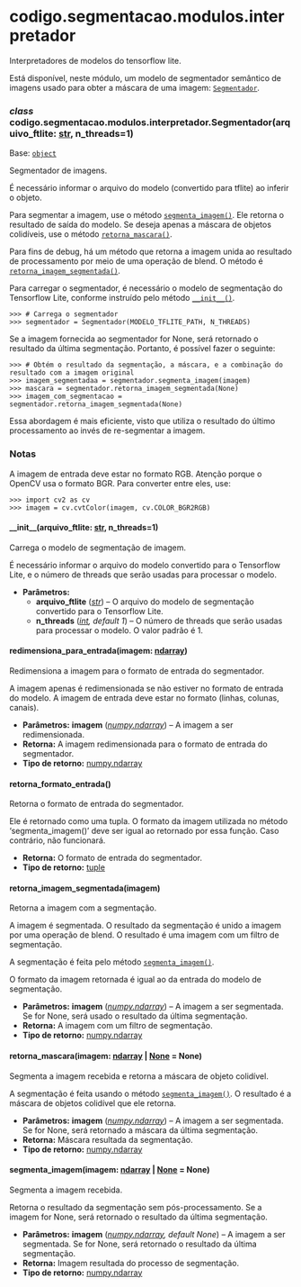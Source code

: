 <a id="module-codigo.segmentacao.modulos.interpretador"></a>

<a id="codigo-segmentacao-modulos-interpretador"></a>

# codigo.segmentacao.modulos.interpretador

Interpretadores de modelos do tensorflow lite.

Está disponível, neste módulo, um modelo de segmentador semântico de imagens
usado para obter a máscara de uma imagem: [`Segmentador`](#codigo.segmentacao.modulos.interpretador.Segmentador).

<a id="codigo.segmentacao.modulos.interpretador.Segmentador"></a>

### *class* codigo.segmentacao.modulos.interpretador.Segmentador(arquivo_ftlite: [str](https://docs.python.org/3/library/stdtypes.html#str), n_threads=1)

Base: [`object`](https://docs.python.org/3/library/functions.html#object)

Segmentador de imagens.

É necessário informar o arquivo do modelo (convertido para tflite) ao inferir o objeto.

Para segmentar a imagem, use o método [`segmenta_imagem()`](#codigo.segmentacao.modulos.interpretador.Segmentador.segmenta_imagem). Ele retorna o resultado de
saída do modelo. Se deseja apenas a máscara de objetos colidíveis, use o método [`retorna_mascara()`](#codigo.segmentacao.modulos.interpretador.Segmentador.retorna_mascara).

Para fins de debug, há um método que retorna a imagem unida ao resultado de processamento por meio
de uma operação de blend. O método é [`retorna_imagem_segmentada()`](#codigo.segmentacao.modulos.interpretador.Segmentador.retorna_imagem_segmentada).

Para carregar o segmentador, é necessário o modelo de segmentação do Tensorflow Lite, conforme instruído
pelo método [`__init__()`](#codigo.segmentacao.modulos.interpretador.Segmentador.__init__).

```pycon
>>> # Carrega o segmentador
>>> segmentador = Segmentador(MODELO_TFLITE_PATH, N_THREADS)
```

Se a imagem fornecida ao segmentador for None, será retornado o resultado da última segmentação.
Portanto, é possível fazer o seguinte:

```pycon
>>> # Obtém o resultado da segmentação, a máscara, e a combinação do resultado com a imagem original
>>> imagem_segmentadaa = segmentador.segmenta_imagem(imagem)
>>> mascara = segmentador.retorna_imagem_segmentada(None)
>>> imagem_com_segmentacao = segmentador.retorna_imagem_segmentada(None)
```

Essa abordagem é mais eficiente, visto que utiliza o resultado do último processamento ao invés de
re-segmentar a imagem.

### Notas

A imagem de entrada deve estar no formato RGB. Atenção porque o OpenCV usa o formato BGR. Para converter
entre eles, use:

```pycon
>>> import cv2 as cv
>>> imagem = cv.cvtColor(imagem, cv.COLOR_BGR2RGB)
```

<a id="codigo.segmentacao.modulos.interpretador.Segmentador.__init__"></a>

#### \_\_init_\_(arquivo_ftlite: [str](https://docs.python.org/3/library/stdtypes.html#str), n_threads=1)

Carrega o modelo de segmentação de imagem.

É necessário informar o arquivo do modelo convertido para o Tensorflow Lite, e o número de threads
que serão usadas para processar o modelo.

* **Parâmetros:**
  * **arquivo_ftlite** ([*str*](https://docs.python.org/3/library/stdtypes.html#str)) – O arquivo do modelo de segmentação convertido para o Tensorflow Lite.
  * **n_threads** ([*int*](https://docs.python.org/3/library/functions.html#int)*,* *default 1*) – O número de threads que serão usadas para processar o modelo. O valor padrão é 1.

<a id="codigo.segmentacao.modulos.interpretador.Segmentador.redimensiona_para_entrada"></a>

#### redimensiona_para_entrada(imagem: [ndarray](https://numpy.org/doc/stable/reference/generated/numpy.ndarray.html#numpy.ndarray))

Redimensiona a imagem para o formato de entrada do segmentador.

A imagem apenas é redimensionada se não estiver no formato de entrada do modelo.
A imagem de entrada deve estar no formato (linhas, colunas, canais).

* **Parâmetros:**
  **imagem** ([*numpy.ndarray*](https://numpy.org/doc/stable/reference/generated/numpy.ndarray.html#numpy.ndarray)) – A imagem a ser redimensionada.
* **Retorna:**
  A imagem redimensionada para o formato de entrada do segmentador.
* **Tipo de retorno:**
  [numpy.ndarray](https://numpy.org/doc/stable/reference/generated/numpy.ndarray.html#numpy.ndarray)

<a id="codigo.segmentacao.modulos.interpretador.Segmentador.retorna_formato_entrada"></a>

#### retorna_formato_entrada()

Retorna o formato de entrada do segmentador.

Ele é retornado como uma tupla. O formato da imagem utilizada no método ‘segmenta_imagem()’
deve ser igual ao retornado por essa função. Caso contrário, não funcionará.

* **Retorna:**
  O formato de entrada do segmentador.
* **Tipo de retorno:**
  [tuple](https://docs.python.org/3/library/stdtypes.html#tuple)

<a id="codigo.segmentacao.modulos.interpretador.Segmentador.retorna_imagem_segmentada"></a>

#### retorna_imagem_segmentada(imagem)

Retorna a imagem com a segmentação.

A imagem é segmentada. O resultado da segmentação é unido a imagem por uma operação de blend.
O resultado é uma imagem com um filtro de segmentação.

A segmentação é feita pelo método [`segmenta_imagem()`](#codigo.segmentacao.modulos.interpretador.Segmentador.segmenta_imagem).

O formato da imagem retornada é igual ao da entrada do modelo de segmentação.

* **Parâmetros:**
  **imagem** ([*numpy.ndarray*](https://numpy.org/doc/stable/reference/generated/numpy.ndarray.html#numpy.ndarray)) – A imagem a ser segmentada. Se for None, será usado o resultado da última segmentação.
* **Retorna:**
  A imagem com um filtro de segmentação.
* **Tipo de retorno:**
  [numpy.ndarray](https://numpy.org/doc/stable/reference/generated/numpy.ndarray.html#numpy.ndarray)

<a id="codigo.segmentacao.modulos.interpretador.Segmentador.retorna_mascara"></a>

#### retorna_mascara(imagem: [ndarray](https://numpy.org/doc/stable/reference/generated/numpy.ndarray.html#numpy.ndarray) | [None](https://docs.python.org/3/library/constants.html#None) = None)

Segmenta a imagem recebida e retorna a máscara de objeto colidível.

A segmentação é feita usando o método [`segmenta_imagem()`](#codigo.segmentacao.modulos.interpretador.Segmentador.segmenta_imagem). O resultado é a máscara
de objetos colidível que ele retorna.

* **Parâmetros:**
  **imagem** ([*numpy.ndarray*](https://numpy.org/doc/stable/reference/generated/numpy.ndarray.html#numpy.ndarray)) – A imagem a ser segmentada. Se for None, será retornado a máscara da última segmentação.
* **Retorna:**
  Máscara resultada da segmentação.
* **Tipo de retorno:**
  [numpy.ndarray](https://numpy.org/doc/stable/reference/generated/numpy.ndarray.html#numpy.ndarray)

<a id="codigo.segmentacao.modulos.interpretador.Segmentador.segmenta_imagem"></a>

#### segmenta_imagem(imagem: [ndarray](https://numpy.org/doc/stable/reference/generated/numpy.ndarray.html#numpy.ndarray) | [None](https://docs.python.org/3/library/constants.html#None) = None)

Segmenta a imagem recebida.

Retorna o resultado da segmentação sem pós-processamento. Se a imagem for None, será
retornado o resultado da última segmentação.

* **Parâmetros:**
  **imagem** ([*numpy.ndarray*](https://numpy.org/doc/stable/reference/generated/numpy.ndarray.html#numpy.ndarray)*,* *default None*) – A imagem a ser segmentada. Se for None, será retornado o resultado da última segmentação.
* **Retorna:**
  Imagem resultada do processo de segmentação.
* **Tipo de retorno:**
  [numpy.ndarray](https://numpy.org/doc/stable/reference/generated/numpy.ndarray.html#numpy.ndarray)
